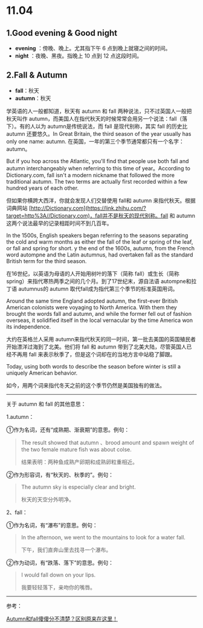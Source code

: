 # 11.04

## 1.Good evening & Good night

- **evening** ：傍晚、晚上。尤其指下午 6 点到晚上就寝之间的时间。
- **night** ：夜晚、黑夜。指晚上 10 点到 12 点这段时间。

## 2.Fall & Autumn

- **fall**：秋天
- **autumn**：秋天

学英语的人一般都知道，秋天有 autumn 和 fall 两种说法，只不过英国人一般把秋天叫作 autumn，而美国人在指代秋天的时候常常会用另一个说法：fall（落下）。有的人以为 autumn是传统说法，而 fall 是现代别称，其实 fall 的历史比 autumn 还要悠久。In Great Britain, the third season of the year usually has only one name: autumn. 在英国，一年的第三个季节通常都只有一个名字：autumn。

But if you hop across the Atlantic, you'll find that people use both fall and autumn interchangeably when referring to this time of year。According to Dictionary.com, fall isn't a modern nickname that followed the more traditional autumn. The two terms are actually first recorded within a few hundred years of each other.

但如果你横跨大西洋，你就会发现人们交替使用 fall和 autumn 来指代秋天。根据词典网站 [http://Dictionary.com](https://link.zhihu.com/?target=http%3A//Dictionary.com)，fall并不是秋天的现代别称。fall 和 autumn这两个说法最早的记录相距时间不到几百年。

In the 1500s, English speakers began referring to the seasons separating the cold and warm months as either the fall of the leaf or spring of the leaf, or fall and spring for short. y the end of the 1600s, autumn, from the French word autompne and the Latin autumnus, had overtaken fall as the standard British term for the third season.

在16世纪，以英语为母语的人开始用树叶的落下（简称 fall）或生长（简称 spring）来指代寒热两季之间的几个月。到了17世纪末，源自法语 autompne和拉丁语 autumnus的 autumn 取代fall成为指代第三个季节的标准英国用词。

Around the same time England adopted autumn, the first-ever British American colonists were voyaging to North America. With them they brought the words fall and autumn, and while the former fell out of fashion overseas, it solidified itself in the local vernacular by the time America won its independence.

大约在英格兰人采用 autumn来指代秋天的同一时间，第一批去美国的英国殖民者开始漂洋过海到了北美。他们将 fall 和 autumn 带到了北美大陆，尽管英国人已经不再用 fall 来表示秋季了，但是这个词却在的当地方言中站稳了脚跟。

Today, using both words to describe the season before winter is still a uniquely American behavior.

如今，用两个词来指代冬天之前的这个季节仍然是美国独有的做法。

---

关于 autumn 和 fall 的其他意思：

1.autumn：

①作为名词，还有“成熟期、渐衰期”的意思。例句：

> The result showed that autumn 、brood amount and spawn weight of the two female mature fish was about colse.
>
> 结果表明：两种鱼成熟产卵期和成熟卵粒重相近。

②作为形容词，有“秋天的、秋季的”。例句：

> The autumn sky is especially clear and bright.
>
> 秋天的天空分外明净。

2、fall：

①作为名词，有“瀑布”的意思。例句：

> In the afternoon, we went to the mountains to look for a water fall.
>
> 下午，我们直奔山里去找寻一个瀑布。

②作为动词，有“跌落、落下”的意思。例句：

> I would fall down on your lips.
>
> 我要轻轻落下，亲吻你的嘴唇。

---

参考：

[Autumn和fall傻傻分不清楚？区别原来在这里！](http://fanyi-app.baidu.com/static/passage/2019-10/2019-10-12/004/)
